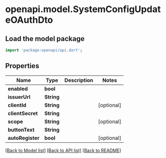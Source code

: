 # openapi.model.SystemConfigUpdateOAuthDto

## Load the model package
```dart
import 'package:openapi/api.dart';
```

## Properties
Name | Type | Description | Notes
------------ | ------------- | ------------- | -------------
**enabled** | **bool** |  | 
**issuerUrl** | **String** |  | 
**clientId** | **String** |  | [optional] 
**clientSecret** | **String** |  | 
**scope** | **String** |  | [optional] 
**buttonText** | **String** |  | 
**autoRegister** | **bool** |  | [optional] 

[[Back to Model list]](../README.md#documentation-for-models) [[Back to API list]](../README.md#documentation-for-api-endpoints) [[Back to README]](../README.md)


